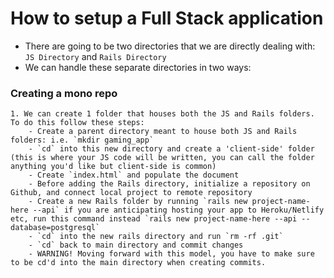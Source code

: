 # How to setup a Full Stack application

- There are going to be two directories that we are directly dealing with: `JS Directory` and `Rails Directory`
- We can handle these separate directories in two ways:

### Creating a mono repo
    1. We can create 1 folder that houses both the JS and Rails folders. To do this follow these steps:
        - Create a parent directory meant to house both JS and Rails folders: i.e. `mkdir gaming_app`
        - `cd` into this new directory and create a 'client-side' folder (this is where your JS code will be written, you can call the folder anything you'd like but client-side is common)
        - Create `index.html` and populate the document 
        - Before adding the Rails directory, initialize a repository on Github, and connect local project to remote repository 
        - Create a new Rails folder by running `rails new project-name-here --api` if you are anticipating hosting your app to Heroku/Netlify etc, run this command instead `rails new project-name-here --api --database=postgresql`
        - `cd` into the new rails directory and run `rm -rf .git`
        - `cd` back to main directory and commit changes
        - WARNING! Moving forward with this model, you have to make sure to be cd'd into the main directory when creating commits. 